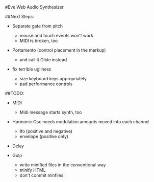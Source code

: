#Eve Web Audio Synthesizer

##Next Steps:
* Separate gate from pitch
  * mouse and touch events won't work
  * MIDI is broken, too

* Portamento (control placement in the markup)
  * and call it Glide instead

* fix terrible ugliness
  * size keyboard keys appropriately
  * pad performance controls

##TODO:
* MIDI
  * Midi message starts synth, too

* Harmonic Osc needs modulation amounts moved into each channel
  * lfo (positive and negative)
  * envelope (positive only)

* Delay

* Gulp
  * write minified files in the conventional way
  * minify HTML
  * don't commit minfiles
